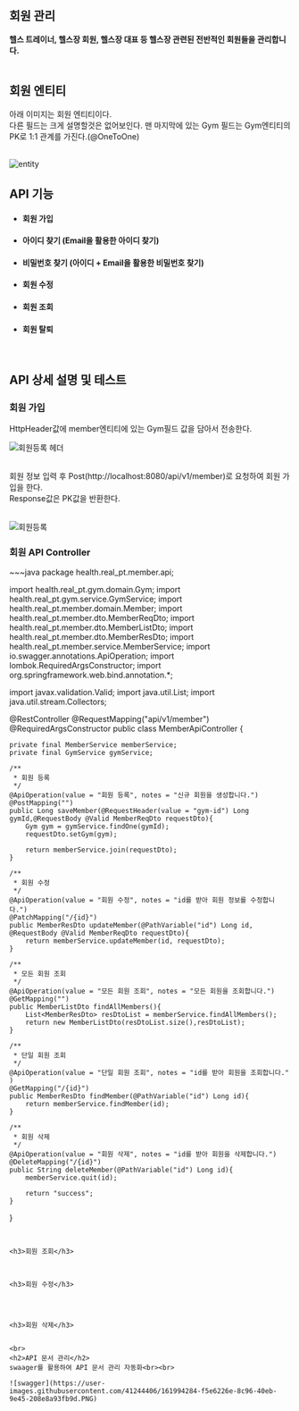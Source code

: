 ## 회원 관리
<Strong>헬스 트레이너, 헬스장 회원, 헬스장 대표 등 헬스장 관련된 전반적인 회원들을 관리합니다.</Strong>
<br>
<br>

<h2>회원 엔티티 </h2>
아래 이미지는 회원 엔티티이다. <br>
다른 필드는 크게 설명할것은 없어보인다. 맨 마지막에 있는 Gym 필드는 Gym엔티티의 PK로 1:1 관계를 가진다.(@OneToOne)<br><br>

![entity](https://user-images.githubusercontent.com/41244406/161987466-106ffc5e-924a-49ff-8a42-1dbd32db9dab.PNG)


<h2>API 기능</h2>

- #### 회원 가입
- #### 아이디 찾기    (Email을 활용한 아이디 찾기)
- #### 비밀번호 찾기  (아이디 + Email을 활용한 비밀번호 찾기)
- #### 회원 수정 
- #### 회원 조회     
- #### 회원 탈퇴

<br>
<h2>API 상세 설명 및 테스트 </h2>
 
<h3>회원 가입</h3>

HttpHeader값에 member엔티티에 있는 Gym필드 값을 담아서 전송한다.<br>

![회원등록 헤더](https://user-images.githubusercontent.com/41244406/161992486-fddd2cff-2f62-4eec-91d9-7866bf40c8f4.PNG)

<br>
회원 정보 입력 후 Post(http://localhost:8080/api/v1/member)로 요청하여 회원 가입을 한다.<br>
Response값은 PK값을 반환한다.<br><br>

![회원등록](https://user-images.githubusercontent.com/41244406/161994318-47335e27-4228-4686-a80b-2117edcb339a.PNG)


<h3>회원 API Controller</h3>
~~~java
package health.real_pt.member.api;


import health.real_pt.gym.domain.Gym;
import health.real_pt.gym.service.GymService;
import health.real_pt.member.domain.Member;
import health.real_pt.member.dto.MemberReqDto;
import health.real_pt.member.dto.MemberListDto;
import health.real_pt.member.dto.MemberResDto;
import health.real_pt.member.service.MemberService;
import io.swagger.annotations.ApiOperation;
import lombok.RequiredArgsConstructor;
import org.springframework.web.bind.annotation.*;

import javax.validation.Valid;
import java.util.List;
import java.util.stream.Collectors;

@RestController
@RequestMapping("api/v1/member")
@RequiredArgsConstructor
public class MemberApiController {

    private final MemberService memberService;
    private final GymService gymService;

    /**
     * 회원 등록
     */
    @ApiOperation(value = "회원 등록", notes = "신규 회원을 생성합니다.")
    @PostMapping("")
    public Long saveMember(@RequestHeader(value = "gym-id") Long gymId,@RequestBody @Valid MemberReqDto requestDto){
        Gym gym = gymService.findOne(gymId);
        requestDto.setGym(gym);

        return memberService.join(requestDto);
    }

    /**
     * 회원 수정
     */
    @ApiOperation(value = "회원 수정", notes = "id를 받아 회원 정보를 수정합니다.")
    @PatchMapping("/{id}")
    public MemberResDto updateMember(@PathVariable("id") Long id, @RequestBody @Valid MemberReqDto requestDto){
        return memberService.updateMember(id, requestDto);
    }

    /**
     * 모든 회원 조회
     */
    @ApiOperation(value = "모든 회원 조회", notes = "모든 회원을 조회합니다.")
    @GetMapping("")
    public MemberListDto findAllMembers(){
        List<MemberResDto> resDtoList = memberService.findAllMembers();
        return new MemberListDto(resDtoList.size(),resDtoList);
    }

    /**
     * 단일 회원 조회
     */
    @ApiOperation(value = "단일 회원 조회", notes = "id를 받아 회원을 조회합니다." )
    @GetMapping("/{id}")
    public MemberResDto findMember(@PathVariable("id") Long id){
        return memberService.findMember(id);
    }

    /**
     * 회원 삭제
     */
    @ApiOperation(value = "회원 삭제", notes = "id를 받아 회원을 삭제합니다.")
    @DeleteMapping("/{id}")
    public String deleteMember(@PathVariable("id") Long id){
        memberService.quit(id);

        return "success";
    }


}





~~~


<h3>회원 조회</h3>



<h3>회원 수정</h3>




<h3>회원 삭제</h3>


<br>
<h2>API 문서 관리</h2>
swaager를 활용하여 API 문서 관리 자동화<br><br>

![swagger](https://user-images.githubusercontent.com/41244406/161994284-f5e6226e-8c96-40eb-9e45-208e8a93fb9d.PNG)



